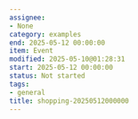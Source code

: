 ```yaml
---
assignee:
- None
category: examples
end: 2025-05-12 00:00:00
item: Event
modified: 2025-05-10@01:28:31
start: 2025-05-12 00:00:00
status: Not started
tags:
- general
title: shopping-20250512000000
---
```


